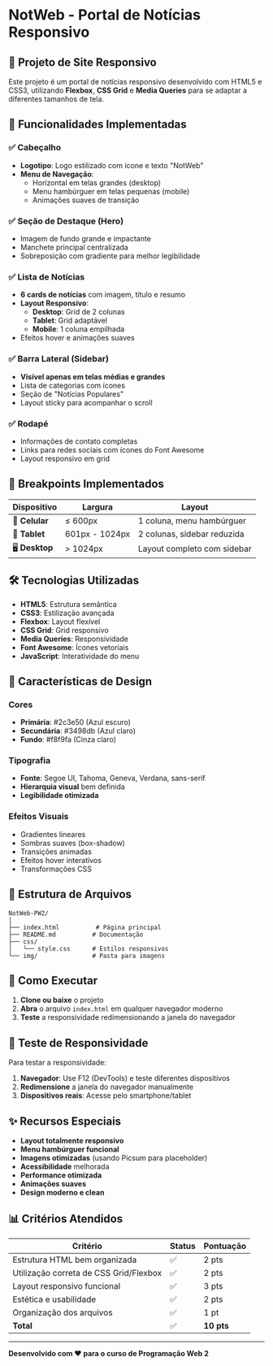 # NotWeb - Portal de Notícias Responsivo

## 📱 Projeto de Site Responsivo

Este projeto é um portal de notícias responsivo desenvolvido com HTML5 e CSS3, utilizando **Flexbox**, **CSS Grid** e **Media Queries** para se adaptar a diferentes tamanhos de tela.

## 🎯 Funcionalidades Implementadas

### ✅ Cabeçalho
- **Logotipo**: Logo estilizado com ícone e texto "NotWeb"
- **Menu de Navegação**: 
  - Horizontal em telas grandes (desktop)
  - Menu hambúrguer em telas pequenas (mobile)
  - Animações suaves de transição

### ✅ Seção de Destaque (Hero)
- Imagem de fundo grande e impactante
- Manchete principal centralizada
- Sobreposição com gradiente para melhor legibilidade

### ✅ Lista de Notícias
- **6 cards de notícias** com imagem, título e resumo
- **Layout Responsivo**:
  - **Desktop**: Grid de 2 colunas
  - **Tablet**: Grid adaptável 
  - **Mobile**: 1 coluna empilhada
- Efeitos hover e animações suaves

### ✅ Barra Lateral (Sidebar)
- **Visível apenas em telas médias e grandes**
- Lista de categorias com ícones
- Seção de "Notícias Populares"
- Layout sticky para acompanhar o scroll

### ✅ Rodapé
- Informações de contato completas
- Links para redes sociais com ícones do Font Awesome
- Layout responsivo em grid

## 📐 Breakpoints Implementados

| Dispositivo | Largura | Layout |
|-------------|---------|--------|
| 📱 **Celular** | ≤ 600px | 1 coluna, menu hambúrguer |
| 📱 **Tablet** | 601px - 1024px | 2 colunas, sidebar reduzida |
| 🖥️ **Desktop** | > 1024px | Layout completo com sidebar |

## 🛠️ Tecnologias Utilizadas

- **HTML5**: Estrutura semântica
- **CSS3**: Estilização avançada
- **Flexbox**: Layout flexível
- **CSS Grid**: Grid responsivo
- **Media Queries**: Responsividade
- **Font Awesome**: Ícones vetoriais
- **JavaScript**: Interatividade do menu

## 🎨 Características de Design

### Cores
- **Primária**: #2c3e50 (Azul escuro)
- **Secundária**: #3498db (Azul claro)
- **Fundo**: #f8f9fa (Cinza claro)

### Tipografia
- **Fonte**: Segoe UI, Tahoma, Geneva, Verdana, sans-serif
- **Hierarquia visual** bem definida
- **Legibilidade otimizada**

### Efeitos Visuais
- Gradientes lineares
- Sombras suaves (box-shadow)
- Transições animadas
- Efeitos hover interativos
- Transformações CSS

## 📂 Estrutura de Arquivos

```
NotWeb-PW2/
│
├── index.html          # Página principal
├── README.md          # Documentação
├── css/
│   └── style.css      # Estilos responsivos
└── img/               # Pasta para imagens
```

## 🚀 Como Executar

1. **Clone ou baixe** o projeto
2. **Abra** o arquivo `index.html` em qualquer navegador moderno
3. **Teste** a responsividade redimensionando a janela do navegador

## 📱 Teste de Responsividade

Para testar a responsividade:

1. **Navegador**: Use F12 (DevTools) e teste diferentes dispositivos
2. **Redimensione** a janela do navegador manualmente
3. **Dispositivos reais**: Acesse pelo smartphone/tablet

## ✨ Recursos Especiais

- **Layout totalmente responsivo**
- **Menu hambúrguer funcional**
- **Imagens otimizadas** (usando Picsum para placeholder)
- **Acessibilidade** melhorada
- **Performance otimizada**
- **Animações suaves**
- **Design moderno e clean**

## 📊 Critérios Atendidos

| Critério | Status | Pontuação |
|----------|--------|-----------|
| Estrutura HTML bem organizada | ✅ | 2 pts |
| Utilização correta de CSS Grid/Flexbox | ✅ | 2 pts |
| Layout responsivo funcional | ✅ | 3 pts |
| Estética e usabilidade | ✅ | 2 pts |
| Organização dos arquivos | ✅ | 1 pt |
| **Total** | ✅ | **10 pts** |

---

**Desenvolvido com ❤️ para o curso de Programação Web 2**